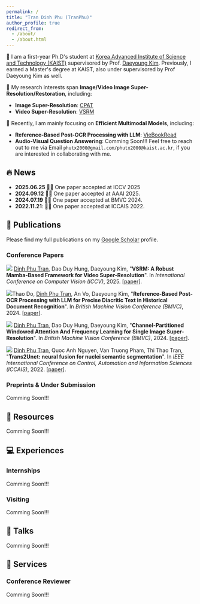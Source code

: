 ```yaml
---
permalink: /
title: "Tran Dinh Phu (TranPhu)"
author_profile: true
redirect_from: 
  - /about/
  - /about.html
---
```


🌈 I am a first-year Ph.D's student at [Korea Advanced Institute of Science and Technology (KAIST)](https://www.kaist.ac.kr/kr/) supervisored by Prof. [Daeyoung Kim](https://www.deal.kaist.ac.kr/members/director). Previously, I earned a Master's degree at KAIST, also under supervisored by Prof Daeyoung Kim as well. 


📌 My research interests span **Image/Video Image Super-Resolution/Restoration**, including:
* **Image Super-Resolution**: [CPAT](https://arxiv.org/abs/2407.16232)
* **Video Super-Resolution**: [VSRM](https://www.arxiv.org/abs/2506.22762)

📢 Recently, I am mainly focusing on **Efficient Multimodal Models**, including:
* **Reference-Based Post-OCR Processing with LLM**: [VieBookRead](https://arxiv.org/abs/2410.13305)
* **Audio-Visual Question Answering**: Comming Soon!!!
Feel free to reach out to me via Email `phutx2000@gmail.com/phutx2000@kaist.ac.kr`, if you are interested in collaborating with me.


## 🔥 News

* **2025.06.25** 🙌🙌 One paper accepted at ICCV 2025
* **2024.09.12** 🤗🤗 One paper accepted at AAAI 2025.
* **2024.07.19** 🎊🎊 One paper accepted at BMVC 2024.
* **2022.11.21**: 🎊🎊 One paper accepted at ICCAIS 2022.


## 📝 Publications 

Please find my full publications on my [Google Scholar](https://scholar.google.com/citations?user=peeXHDYAAAAJ&hl=en) profile.

### Conference Papers

<a href="https://arxiv.org/pdf/2506.22762" target="_blank"><img src="https://img.shields.io/badge/ICCV-2025-blue?style=flat-square"></a> <u>Dinh Phu Tran</u>, Dao Duy Hung, Daeyoung Kim, &quot;**VSRM: A Robust Mamba-Based Framework for Video Super-Resolution**&quot;. In *Intenational Conference on Computer Vision (ICCV)*, 2025. [[paper](https://arxiv.org/pdf/2506.22762)].

<a href="https://arxiv.org/pdf/2410.13305" target="_blank"><img src="https://img.shields.io/badge/AAAI-2025-blue?style=flat-square"></a>Thao Do, <u>Dinh Phu Tran</u>, An Vo, Daeyoung Kim, &quot;**Reference-Based Post-OCR Processing with LLM for Precise Diacritic Text in Historical Document Recognition**&quot;. In *British Machine Vision Conference (BMVC)*, 2024. [[paper](https://arxiv.org/pdf/2410.13305)].

<a href="https://arxiv.org/pdf/2407.16232" target="_blank"><img src="https://img.shields.io/badge/BMVC-2024-blue?style=flat-square"></a> <u>Dinh Phu Tran</u>, Dao Duy Hung, Daeyoung Kim, &quot;**Channel-Partitioned Windowed Attention And Frequency Learning for Single Image Super-Resolution**&quot;. In *British Machine Vision Conference (BMVC)*, 2024. [[paper](https://arxiv.org/pdf/2407.16232)].

<a href="https://ieeexplore.ieee.org/abstract/document/9990159" target="_blank"><img src="https://img.shields.io/badge/ICCAIS-2022-blue?style=flat-square"></a> <u>Dinh Phu Tran</u>, Quoc Anh Nguyen, Van Truong Pham, Thi Thao Tran, &quot;**Trans2Unet: neural fusion for nuclei semantic segmentation**&quot;. In *IEEE International Conference on Control, Automation and Information Sciences (ICCAIS)*, 2022. [[paper](https://arxiv.org/pdf/2407.17181)].


### Preprints & Under Submission
Comming Soon!!!


## 🤗 Resources

Comming Soon!!!


## 💻 Experiences

### Internships
Comming Soon!!!
 
### Visiting
Comming Soon!!!

## 🎤 Talks

Comming Soon!!!

## 📠 Services

### Conference Reviewer
Comming Soon!!!
